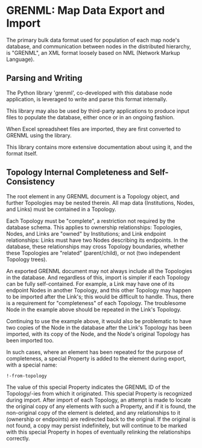 # GRENML: Map Data Export and Import

The primary bulk data format used for population of each map node's database, and communication between nodes in the distributed hierarchy, is "GRENML", an XML format loosely based on NML (Network Markup Language).

## Parsing and Writing

The Python library 'grenml', co-developed with this database node application, is leveraged to write and parse this format internally.

This library may also be used by third-party applications to produce input files to populate the database, either once or in an ongoing fashion.

When Excel spreadsheet files are imported, they are first converted to GRENML using the library.

This library contains more extensive documentation about using it, and the format itself.

## Topology Internal Completeness and Self-Consistency

The root element in any GRENML document is a Topology object, and further Topologies may be nested therein.  All map data (Institutions, Nodes, and Links) must be contained in a Topology.

Each Topology must be "complete", a restriction not required by the database schema.  This applies to ownership relationships: Topologies, Nodes, and Links are "owned" by Institutions; and Link endpoint relationships: Links must have two Nodes describing its endpoints.  In the database, these relationships may cross Topology boundaries, whether these Topologies are "related" (parent/child), or not (two independent Topology trees).

An exported  GRENML document may not always include all the Topologies in the database.  And regardless of this, import is simpler if each Topology can be fully self-contained.  For example, a Link may have one of its endpoint Nodes in another Topology, and this other Topology may happen to be imported after the Link's; this would be difficult to handle.  Thus, there is a requirement for "completeness" of each Topology.  The troublesome Node in the example above should be repeated in the Link's Topology.

Continuing to use the example above, it would also be problematic to have two copies of the Node in the database after the Link's Topology has been imported, with its copy of the Node, and the Node's original Topology has been imported too.

In such cases, where an element has been repeated for the purpose of completeness, a special Property is added to the element during export, with a special name:

    !-from-topology

The value of this special Property indicates the GRENML ID of the Topology/-ies from which it originated.  This special Property is recognized during import.  After import of each Topology, an attempt is made to locate the original copy of any elements with such a Property, and if it is found, the non-original copy of the element is deleted, and any relationships to it (ownership or endpoints) are redirected back to the original.  If the original is not found, a copy may persist indefinitely, but will continue to be marked with this special Property in hopes of eventually relinking the relationships correctly.
